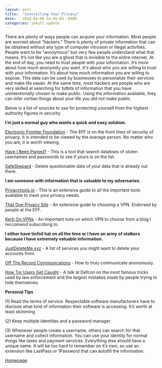 ```yaml
---
layout: post
title:  "Controlling Your Privacy"
date:   2018-04-06 14:56:03 -0400
categories: jekyll update
---
```

There are plenty of ways people can acquire your information. Most people are worried about “hackers.” There is plenty of private information that can be obtained without any type of computer intrusion or illegal activities. People want to be “anonymous” but very few people understand what that means. It’s not like you are a ghost that is invisible to the entire internet. At the end of day, you need to trust people with your information. It’s more about how much anonymity you want. It's about who you are willing to trust with your information. It’s about how much information you are willing to expose. This data can be used by businesses to personalize their services and make life easier. At the same time, most hackers are people who are very skilled at searching for tidbits of information that you have unintentionally chosen to make public. Using the information available, they can infer certian things about your life you did not make public.

Below is a list of sources to use for protecting yourself from the highest authority figures in security.

<b>I’m just a normal guy who wants a quick and easy solution.</b>

[Electronic Frontier Foundation][Electronic-Frontier-Foundation] - The EFF is on the front lines of security of privacy. It is intended to be viewed by the average person. No matter who you are, it is worth viewing.

[Have I Been Pwned?][Have-I-Been-Pwned] - This is a tool that search databses of stolen usernames and passwords to see if yours is on the list.

[SafeShepard][SafeShepard] - Delete questionable data of your data that is already out there.

<b>I am someone with information that is valuable to my adversaries.</b>

[Privacytools.io][Privacytools.io] - This is an extensive guide to all the important tools available to meet your privacy needs.

[That One Privacy Site][PrivacySite] - An extensive guide to choosing a VPN. Endorsed by people at the EFF.

[Kerb On VPNs][VPN] - An important note on which VPN to choose from a blog I reccomend subscribing to.

<b>I either have tinfoil hat on all the time or I have an army of stalkers because I have extremely valuable information.</b>

[JustDeleteMe.xyz][JustDeleteMe] - A list of services you might want to delete your accounts from.

[Off The Record Communications][Off-The-Record-Communications] - How to truly communicate anonomusly.

[How Tor Users Get Caught][How-Tor-Users-Get-Caught] - A talk at Defcon on the most famous tricks used by law enforcement and the largest mistakes made by people trying to hide themselves.

<b>Personal Tips</b>

(1) Read the terms of service. Respectable software manufacturers have to disclose what kind of information their software is accessing. It’s worth at least skimming

(2) Keep multiple identities and a password manager.

(3) Whenever people create a username, others can search for that username and collect information. You can use your identity for normal things like taxes and payment services. Everything else should have a unique name. It will be too hard to remember on it’s own, so use an extension like LastPass or 1Password that can autofill the information.

[Homepage][homepage]

[Electronic-Frontier-Foundation]: https://ssd.eff.org/module-categories/security-scenarios
[Have-I-Been-Pwned]: https://haveibeenpwned.com
[SafeShepard]: https://www.safeshepherd.com

[Privacytools.io]: https://www.privacytools.io
[PrivacySite]: https://thatoneprivacysite.net
[VPN]: https://krebsonsecurity.com/2017/03/post-fcc-privacy-rules-should-you-vpn

[JustDeleteMe]: http://backgroundchecks.org/justdeleteme
[Off-The-Record-Communications]: https://theintercept.com/2015/07/14/communicating-secret-watched
[How-Tor-Users-Get-Caught]: https://youtu.be/7G1LjQSYM5Q

[homepage]: https://danielloosec.github.io/blog/
